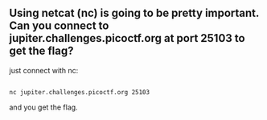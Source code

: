 ## Using netcat (nc) is going to be pretty important. Can you connect to jupiter.challenges.picoctf.org at port 25103 to get the flag?

just connect with nc:

```console

nc jupiter.challenges.picoctf.org 25103

```

and you get the flag.


